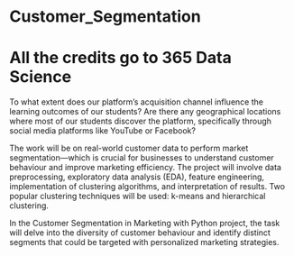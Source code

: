# Customer_Segmentation 
# All the credits go to 365 Data Science

To what extent does our platform’s acquisition channel influence the learning outcomes of our students?
Are there any geographical locations where most of our students discover the platform, specifically through social media platforms like YouTube or Facebook?

The  work will be on real-world customer data to perform market segmentation—which is crucial for businesses to understand customer behaviour and improve marketing efficiency. The project will involve data preprocessing, exploratory data analysis (EDA), feature engineering, implementation of clustering algorithms, and interpretation of results. Two popular clustering techniques will be used: k-means and hierarchical clustering.

In the Customer Segmentation in Marketing with Python project, the task will delve into the diversity of customer behaviour and identify distinct segments that could be targeted with personalized marketing strategies.
